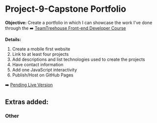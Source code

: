 # Project-9-Capstone Portfolio

**Objective:** Create a portfolio in which I can showcase the work I've done through the  ➡️ [TeamTreehouse Front-end Developer Course](https://teamtreehouse.com/)

**Details:** 
1. Create a mobile first website
2. Link to at least four projects
3. Add descriptions and list technologies used to create the projects
4. Have contact information
5. Add one JavaScript interactivity
6. Publish/Host on GitHub Pages

➡️ [Pending Live Version](https://github.com/Rapidisimo/)

## Extras added:


### Other
